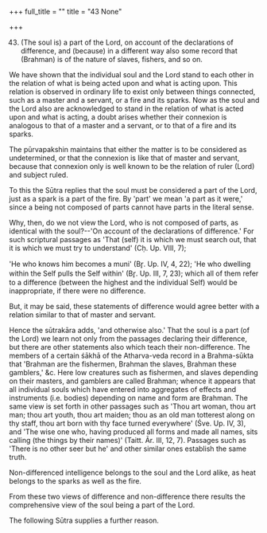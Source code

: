 +++
full_title = ""
title = "43 None"

+++


43. (The soul is) a part of the Lord, on account of the declarations of difference, and (because) in a different way also some record that (Brahman) is of the nature of slaves, fishers, and so on.

We have shown that the individual soul and the Lord stand to each other in the relation of what is being acted upon and what is acting upon. This relation is observed in ordinary life to exist only between things connected, such as a master and a servant, or a fire and its sparks. Now as the soul and the Lord also are acknowledged to stand in the relation of what is acted upon and what is acting, a doubt arises whether their connexion is analogous to that of a master and a servant, or to that of a fire and its sparks.

The pūrvapakshin maintains that either the matter is to be considered as undetermined, or that the connexion is like that of master and servant, because that connexion only is well known to be the relation of ruler (Lord) and subject ruled.

To this the Sūtra replies that the soul must be considered a part of the Lord, just as a spark is a part of the fire. By 'part' we mean 'a part as it were,' since a being not composed of parts cannot have parts in the literal sense.

Why, then, do we not view the Lord, who is not composed of parts, as identical with the soul?--'On account of the declarations of difference.' For such scriptural passages as 'That (self) it is which we must search out, that it is which we must try to understand' (Cḥ. Up. VIII, 7);

 'He who knows him becomes a muni' (Br̥. Up. IV, 4, 22); 'He who dwelling within the Self pulls the Self within' (Br̥. Up. III, 7, 23); which all of them refer to a difference (between the highest and the individual Self) would be inappropriate, if there were no difference.

But, it may be said, these statements of difference would agree better with a relation similar to that of master and servant.

Hence the sūtrakāra adds, 'and otherwise also.' That the soul is a part (of the Lord) we learn not only from the passages declaring their difference, but there are other statements also which teach their non-difference. The members of a certain śākhā of the Atharva-veda record in a Brahma-sūkta that 'Brahman are the fishermen, Brahman the slaves, Brahman these gamblers,' &c. Here low creatures such as fishermen, and slaves depending on their masters, and gamblers are called Brahman; whence it appears that all individual souls which have entered into aggregates of effects and instruments (i.e. bodies) depending on name and form are Brahman. The same view is set forth in other passages such as 'Thou art woman, thou art man; thou art youth, thou art maiden; thou as an old man totterest along on thy staff, thou art born with thy face turned everywhere' (Śve. Up. IV, 3), and 'The wise one who, having produced all forms and made all names, sits calling (the things by their names)' (Taitt. Ār. III, 12, 7). Passages such as 'There is no other seer but he' and other similar ones establish the same truth.

Non-differenced intelligence belongs to the soul and the Lord alike, as heat belongs to the sparks as well as the fire.

From these two views of difference and non-difference there results the comprehensive view of the soul being a part of the Lord.

The following Sūtra supplies a further reason.

